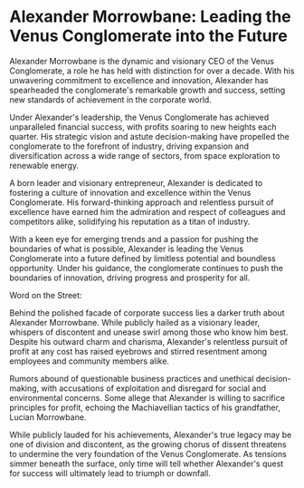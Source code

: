 # Alexander Morrowbane: Leading the Venus Conglomerate into the Future

Alexander Morrowbane is the dynamic and visionary CEO of the Venus Conglomerate, a role he has held with distinction for over a decade. With his unwavering commitment to excellence and innovation, Alexander has spearheaded the conglomerate's remarkable growth and success, setting new standards of achievement in the corporate world.

Under Alexander's leadership, the Venus Conglomerate has achieved unparalleled financial success, with profits soaring to new heights each quarter. His strategic vision and astute decision-making have propelled the conglomerate to the forefront of industry, driving expansion and diversification across a wide range of sectors, from space exploration to renewable energy.

A born leader and visionary entrepreneur, Alexander is dedicated to fostering a culture of innovation and excellence within the Venus Conglomerate. His forward-thinking approach and relentless pursuit of excellence have earned him the admiration and respect of colleagues and competitors alike, solidifying his reputation as a titan of industry.

With a keen eye for emerging trends and a passion for pushing the boundaries of what is possible, Alexander is leading the Venus Conglomerate into a future defined by limitless potential and boundless opportunity. Under his guidance, the conglomerate continues to push the boundaries of innovation, driving progress and prosperity for all.

Word on the Street:

Behind the polished facade of corporate success lies a darker truth about Alexander Morrowbane. While publicly hailed as a visionary leader, whispers of discontent and unease swirl among those who know him best. Despite his outward charm and charisma, Alexander's relentless pursuit of profit at any cost has raised eyebrows and stirred resentment among employees and community members alike.

Rumors abound of questionable business practices and unethical decision-making, with accusations of exploitation and disregard for social and environmental concerns. Some allege that Alexander is willing to sacrifice principles for profit, echoing the Machiavellian tactics of his grandfather, Lucian Morrowbane.

While publicly lauded for his achievements, Alexander's true legacy may be one of division and discontent, as the growing chorus of dissent threatens to undermine the very foundation of the Venus Conglomerate. As tensions simmer beneath the surface, only time will tell whether Alexander's quest for success will ultimately lead to triumph or downfall.

